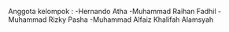 Anggota kelompok : 
-Hernando Atha
-Muhammad Raihan Fadhil
-Muhammad Rizky Pasha
-Muhammad Alfaiz Khalifah Alamsyah
